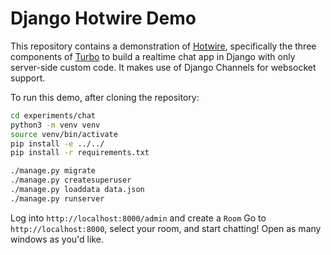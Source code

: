 # Django Hotwire Demo

This repository contains a demonstration of [Hotwire](https://hotwire.dev), specifically the three components of
[Turbo](https://turbo.hotwire.dev) to build a realtime chat app in Django with only server-side custom code. It makes use
of Django Channels for websocket support.

To run this demo, after cloning the repository:

```bash
cd experiments/chat
python3 -m venv venv
source venv/bin/activate
pip install -e ../../
pip install -r requirements.txt

./manage.py migrate
./manage.py createsuperuser
./manage.py loaddata data.json
./manage.py runserver
```

Log into `http://localhost:8000/admin` and create a `Room`
Go to `http://localhost:8000`, select your room, and start chatting! Open as many windows as you'd like.

